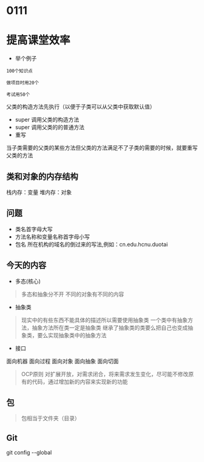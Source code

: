 # 0111
# 提高课堂效率
 - 举个例子
 ```$xslt
100个知识点

做项目时用20个

考试用50个
```

父类的构造方法先执行（以便于子类可以从父类中获取默认值）

- super 调用父类的构造方法
- super 调用父类的的普通方法
- 重写

当子类需要的父类的某些方法但父类的方法满足不了子类的需要的时候，就要重写父类的方法

## 类和对象的内存结构

栈内存：变量
堆内存：对象

## 问题
- 类名首字母大写
- 方法名称和变量名称首字母小写
- 包名 所在机构的域名的倒过来的写法,例如：cn.edu.hcnu.duotai

## 今天的内容

- 多态(核心)

> 多态和抽象分不开
> 不同的对象有不同的内容

- 抽象类

> 现实中的有些东西不能具体的描述所以需要使用抽象类
> 一个类中有抽象方法，抽象方法所在类一定是抽象类
> 继承了抽象类的类要么把自己也变成抽象类，要么实现抽象类中的抽象方法

- 接口

面向机器
面向过程
面向对象
面向抽象
面向切面


> OCP原则  对扩展开放，对需求闭合，将来需求发生变化，尽可能不修改原有的代码，通过增加新的内容来实现新的功能




## 包

> 包相当于文件夹（目录）


## Git

git config --global







